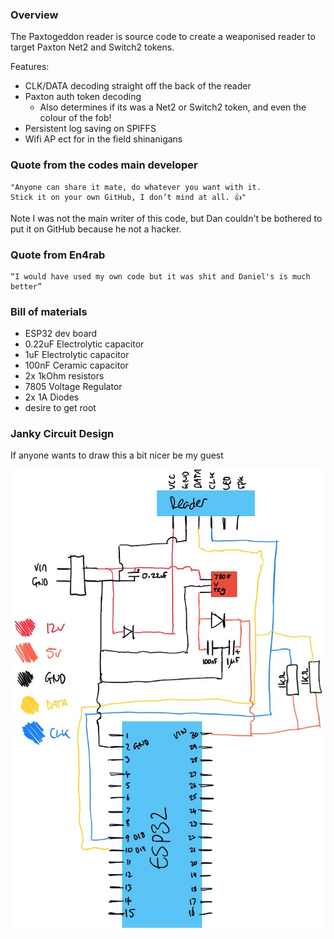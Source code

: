 ### Overview

The Paxtogeddon reader is source code to create a weaponised reader to target Paxton Net2 and Switch2 tokens.

Features:

* CLK/DATA decoding straight off the back of the reader
* Paxton auth token decoding
  * Also determines if its was a Net2 or Switch2 token, and even the colour of the fob!
* Persistent log saving on SPIFFS
* Wifi AP ect for in the field shinanigans

### Quote from the codes main developer

```
"Anyone can share it mate, do whatever you want with it. 
Stick it on your own GitHub, I don’t mind at all. 👍"
```

Note I was not the main writer of this code, but Dan couldn't be bothered to put it on GitHub because he not a hacker.

### Quote from En4rab

```
“I would have used my own code but it was shit and Daniel's is much better”
```

### Bill of materials

* ESP32 dev board
* 0.22uF Electrolytic capacitor
* 1uF Electrolytic capacitor
* 100nF Ceramic capacitor
* 2x 1kOhm resistors
* 7805 Voltage Regulator
* 2x 1A Diodes
* desire to get root

### Janky Circuit Design

If anyone wants to draw this a bit nicer be my guest

![Janky Circuit Drawing](https://github.com/00Waz/Paxtogeddon-Reader/blob/main/circuit.png?raw=true)